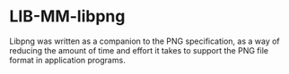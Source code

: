 LIB-MM-libpng
=============

Libpng was written as a companion to the PNG specification, as a way of reducing the amount of time and effort it takes to support the PNG file format in application programs.
